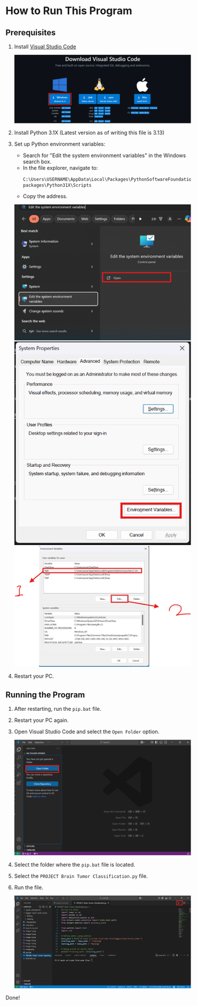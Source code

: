 # How to Run This Program

## Prerequisites

1. Install [Visual Studio Code](https://code.visualstudio.com/download)

   ![VS Code](image.png)

2. Install Python 3.1X (Latest version as of writing this file is 3.13)

3. Set up Python environment variables:
   - Search for "Edit the system environment variables" in the Windows search box.
   - In the file explorer, navigate to:
     ```
     C:\Users\USERNAME\AppData\Local\Packages\PythonSoftwareFoundation.Python.3.1X_XYZ\LocalCache\local-packages\Python31X\Scripts
     ```
   - Copy the address.

   ![Environment Variables](image-1.png)
   ![Environment Variables](image-2.png)
   ![Environment Variables](image-3.png)

4. Restart your PC.

## Running the Program

1. After restarting, run the `pip.bat` file.

2. Restart your PC again.

3. Open Visual Studio Code and select the `Open Folder` option.

   ![Open Folder](image-6.png)

4. Select the folder where the `pip.bat` file is located.

5. Select the `PROJECT Brain Tumor Classification.py` file.

6. Run the file.

   ![Run File](image-7.png)

Done!